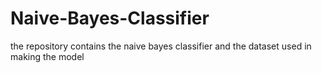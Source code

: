 # Naive-Bayes-Classifier
the repository contains the naive bayes classifier and the dataset used in making the model
